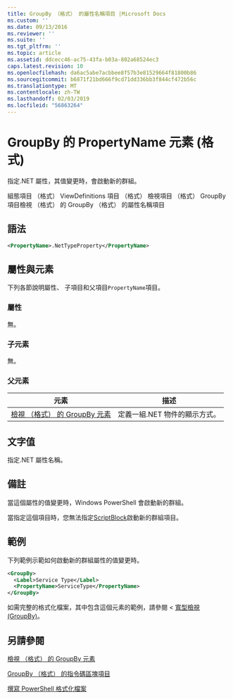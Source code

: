```yaml
---
title: GroupBy （格式） 的屬性名稱項目 |Microsoft Docs
ms.custom: ''
ms.date: 09/13/2016
ms.reviewer: ''
ms.suite: ''
ms.tgt_pltfrm: ''
ms.topic: article
ms.assetid: ddcecc46-ac75-43fa-b03a-802a68524ec3
caps.latest.revision: 10
ms.openlocfilehash: da6ac5abe7acbbee8f57b3e81529664f81800b86
ms.sourcegitcommit: b6871f21bd666f9cd71dd336bb3f844cf472b56c
ms.translationtype: MT
ms.contentlocale: zh-TW
ms.lasthandoff: 02/03/2019
ms.locfileid: "56863264"
---
```

# <a name="propertyname-element-for-groupby-format"></a>GroupBy 的 PropertyName 元素 (格式)

指定.NET 屬性，其值變更時，會啟動新的群組。

組態項目 （格式） ViewDefinitions 項目 （格式） 檢視項目 （格式） GroupBy 項目檢視 （格式） 的 GroupBy （格式） 的屬性名稱項目

## <a name="syntax"></a>語法

```xml
<PropertyName>.NetTypeProperty</PropertyName>
```

## <a name="attributes-and-elements"></a>屬性與元素

下列各節說明屬性、 子項目和父項目`PropertyName`項目。

### <a name="attributes"></a>屬性

無。

### <a name="child-elements"></a>子元素

無。

### <a name="parent-elements"></a>父元素

|元素|描述|
|-------------|-----------------|
|[檢視 （格式） 的 GroupBy 元素](./groupby-element-for-view-format.md)|定義一組.NET 物件的顯示方式。|

## <a name="text-value"></a>文字值

指定.NET 屬性名稱。

## <a name="remarks"></a>備註

當這個屬性的值變更時，Windows PowerShell 會啟動新的群組。

當指定這個項目時，您無法指定[ScriptBlock](./scriptblock-element-for-groupby-format.md)啟動新的群組項目。

## <a name="example"></a>範例

下列範例示範如何啟動新的群組屬性的值變更時。

```xml
<GroupBy>
  <Label>Service Type</Label>
  <PropertyName>ServiceType</PropertyName>
</GroupBy>

```

如需完整的格式化檔案，其中包含這個元素的範例，請參閱 <<c0> [ 寬型檢視 (GroupBy)](./wide-view-groupby.md)。

## <a name="see-also"></a>另請參閱

[檢視 （格式） 的 GroupBy 元素](./groupby-element-for-view-format.md)

[GroupBy （格式） 的指令碼區塊項目](./scriptblock-element-for-groupby-format.md)

[撰寫 PowerShell 格式化檔案](./writing-a-powershell-formatting-file.md)
